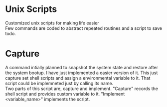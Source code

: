 # Unix Scripts
Customized unix scripts for making life easier
<br>
Few commands are coded to abstract repeated routines and a script to save todo.

# Capture
  A command intially planned to snapshot the system state and restore after the system bootup. I have just implemented a easier version of it. This just capture set shell scripts and assign a environmental variable to it. That script could be implemneted just by calling its name.<br>
  Two parts of this script are, capture and implement. "Capture" records the shell script and provides custom variable to it. "Implement <variable_name>" implements the script.
